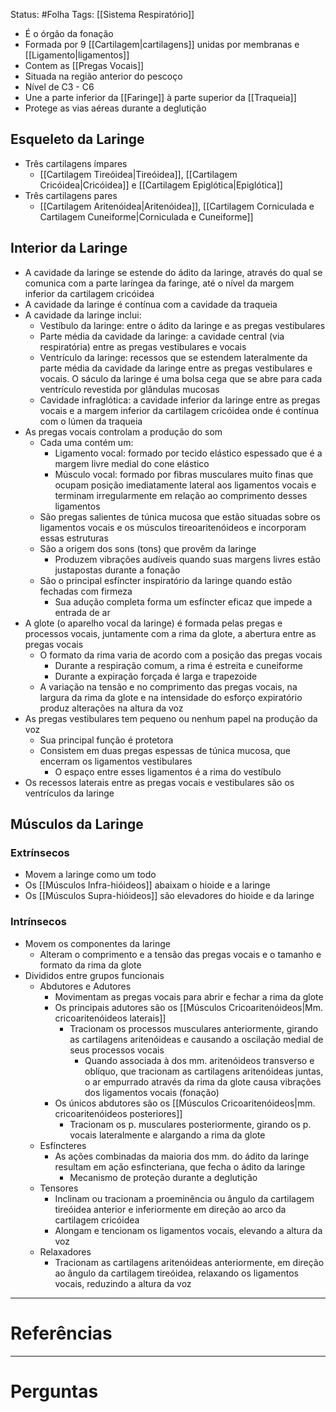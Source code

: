 Status: #Folha 
Tags: [[Sistema Respiratório]]
<br/>
- É o órgão da fonação
- Formada por 9 [[Cartilagem|cartilagens]] unidas por membranas e [[Ligamento|ligamentos]]
- Contem as [[Pregas Vocais]]
- Situada na região anterior do pescoço
- Nível de C3 - C6
- Une a parte inferior da [[Faringe]] à parte superior da [[Traqueia]]
- Protege as vias aéreas durante a deglutição
## Esqueleto da Laringe
- Três cartilagens ímpares
	- [[Cartilagem Tireóidea|Tireóidea]], [[Cartilagem Cricóidea|Cricóidea]] e [[Cartilagem Epiglótica|Epiglótica]]
- Três cartilagens pares
	- [[Cartilagem Aritenóidea|Aritenóidea]], [[Cartilagem Corniculada e Cartilagem Cuneiforme|Corniculada e Cuneiforme]]
## Interior da Laringe

- A cavidade da laringe se estende do ádito da laringe, através do qual se comunica com a parte laríngea da faringe, até o nível da margem inferior da cartilagem cricóidea
- A cavidade da laringe é contínua com a cavidade da traqueia
- A cavidade da laringe inclui:  
	- Vestíbulo da laringe: entre o ádito da laringe e as pregas vestibulares
	- Parte média da cavidade da laringe: a cavidade central (via respiratória) entre as pregas vestibulares e vocais
	- Ventrículo da laringe: recessos que se estendem lateralmente da parte média da cavidade da laringe entre as pregas vestibulares e vocais. O sáculo da laringe é uma bolsa cega que se abre para cada ventrículo revestida por glândulas mucosas
	- Cavidade infraglótica: a cavidade inferior da laringe entre as pregas vocais e a margem inferior da cartilagem cricóidea onde é contínua com o lúmen da traqueia
- As pregas vocais controlam a produção do som
	- Cada uma contém um:
		- Ligamento vocal: formado por tecido elástico espessado que é a margem livre medial do cone elástico
		- Músculo vocal: formado por fibras musculares muito finas que ocupam posição imediatamente lateral aos ligamentos vocais e terminam irregularmente em relação ao comprimento desses ligamentos
	- São pregas salientes de túnica mucosa que estão situadas sobre os ligamentos vocais e os músculos tireoaritenóideos e incorporam essas estruturas
	- São a origem dos sons (tons) que provêm da laringe
		- Produzem vibrações audíveis quando suas margens livres estão justapostas durante a fonação
	- São o principal esfíncter inspiratório da laringe quando estão fechadas com firmeza
		- Sua adução completa forma um esfíncter eficaz que impede a entrada de ar
- A glote (o aparelho vocal da laringe) é formada pelas pregas e processos vocais, juntamente com a rima da glote, a abertura entre as pregas vocais
	- O formato da rima varia de acordo com a posição das pregas vocais
		- Durante a respiração comum, a rima é estreita e cuneiforme
		- Durante a expiração forçada é larga e trapezoide
	- A variação na tensão e no comprimento das pregas vocais, na largura da rima da glote e na intensidade do esforço expiratório produz alterações na altura da voz
- As pregas vestibulares tem pequeno ou nenhum papel na produção da voz
	- Sua principal função é protetora
	- Consistem em duas pregas espessas de túnica mucosa, que encerram os ligamentos vestibulares
		- O espaço entre esses ligamentos é a rima do vestíbulo
- Os recessos laterais entre as pregas vocais e vestibulares são os ventrículos da laringe
## Músculos da Laringe
### Extrínsecos
- Movem a laringe como um todo
- Os [[Músculos Infra-hióideos]] abaixam o hioide e a laringe
- Os [[Músculos Supra-hióideos]] são elevadores do hioide e da laringe
### Intrínsecos
- Movem os componentes da laringe
	- Alteram o comprimento e a tensão das pregas vocais e o tamanho e formato da rima da glote
- Divididos entre grupos funcionais
	- Abdutores e Adutores
		- Movimentam as pregas vocais para abrir e fechar a rima da glote
		- Os principais adutores são os [[Músculos Cricoaritenóideos|Mm. cricoaritenóideos laterais]]
			- Tracionam os processos musculares anteriormente, girando as cartilagens aritenóideas e causando a oscilação medial de seus processos vocais
				- Quando associada à dos mm. aritenóideos transverso e oblíquo, que tracionam as cartilagens aritenóideas juntas, o ar empurrado através da rima da glote causa vibrações dos ligamentos vocais (fonação)
		- Os únicos abdutores são os [[Músculos Cricoaritenóideos|mm. cricoaritenóideos posteriores]]
			- Tracionam os p. musculares posteriormente, girando os p. vocais lateralmente e alargando a rima da glote
	- Esfíncteres
		- As ações combinadas da maioria dos mm. do ádito da laringe resultam em ação esfincteriana, que fecha o ádito da laringe
			- Mecanismo de proteção durante a deglutição
	- Tensores
		- Inclinam ou tracionam a proeminência ou ângulo da cartilagem tireóidea anterior e inferiormente em direção ao arco da cartilagem cricóidea
		- Alongam e tencionam os ligamentos vocais, elevando a altura da voz
	- Relaxadores
		- Tracionam as cartilagens aritenóideas anteriormente, em direção ao ângulo da cartilagem tireóidea, relaxando os ligamentos vocais, reduzindo a altura da voz
____
# Referências
---
# Perguntas

